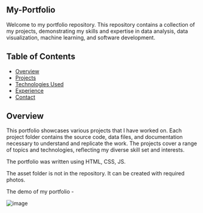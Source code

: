 ## My-Portfolio

Welcome to my portfolio repository. This repository contains a collection of my projects, demonstrating my skills and expertise in data analysis, data visualization, machine learning, and software development.

## Table of Contents

- [Overview](#overview)
- [Projects](#projects)
- [Technologies Used](#technologies-used)
- [Experience](#Experience)
- [Contact](#contact)

## Overview

This portfolio showcases various projects that I have worked on. Each project folder contains the source code, data files, and documentation necessary to understand and replicate the work. 
The projects cover a range of topics and technologies, reflecting my diverse skill set and interests.

The portfolio was written using HTML, CSS, JS.

The asset folder is not in the repository. It can be created with required photos. 

The demo of my portfolio -

![image](https://github.com/user-attachments/assets/8504aa83-9ce4-4313-aaae-0d340d2fbc68)
